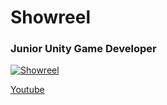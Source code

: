 # Showreel
### Junior Unity Game Developer

[![Showreel](https://img.youtube.com/vi/3xdwoYdgKzY/0.jpg)](https://www.youtube.com/watch?v=3xdwoYdgKzY)

[Youtube](https://www.youtube.com/watch?v=3xdwoYdgKzY)
